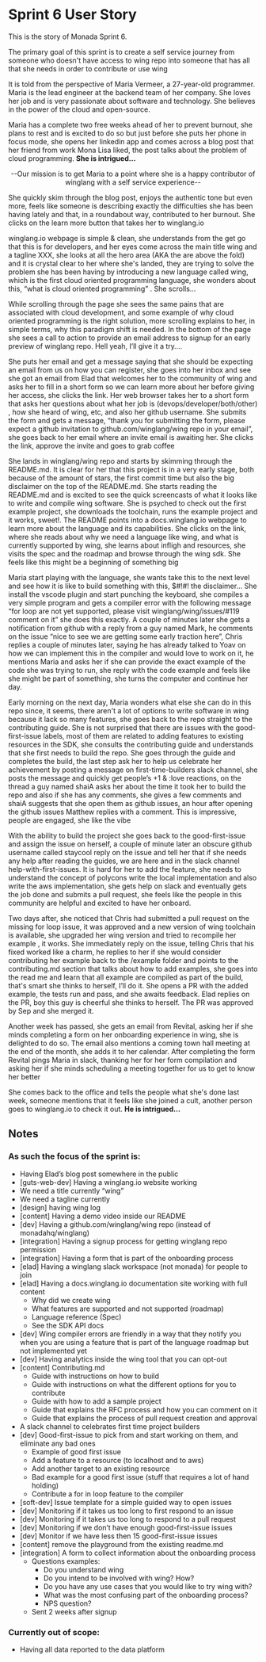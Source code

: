 # Sprint 6 User Story
This is the story of Monada Sprint 6.

The primary goal of this sprint is to create a self service journey from someone who doesn't have access to wing repo into someone that has all that she needs in order to contribute or use wing 

It is told from the perspective of Maria Vermeer, a 27-year-old programmer. Maria is the lead engineer at the backend team of her company. She loves her job and is very passionate about software and technology. She believes in the power of the cloud and open-source. 

Maria has a complete two free weeks ahead of her to prevent burnout, she plans to rest and is excited to do so but just before she puts her phone in focus mode, she opens her linkedin app and comes across a blog post that her friend from work Mona Lisa liked, the post talks about the problem of cloud programming. **She is intrigued…**

<p align="center">
--Our mission is to get Maria to a point where she is a happy contributor of winglang with a self service experience--
</p>

She quickly skim through the blog post, enjoys the authentic tone but even more, feels like someone is describing exactly the difficulties she has been having lately and that, in a roundabout way, contributed to her burnout. She clicks on the learn more button that takes her to winglang.io 

winglang.io webpage is simple & clean, she understands from the get go that this is for developers, and her eyes come across the main title wing and a tagline XXX, she looks at all the hero area (AKA the are above the fold) and it is crystal clear to her where she's landed, they are trying to solve the problem she has been having by introducing a new language called wing, which is the first cloud oriented programming language, she wonders about this, “what is cloud oriented programming” . She scrolls… 

While scrolling through the page she sees the same pains that are associated with cloud development, and some example of why cloud oriented programming is the right solution, more scrolling explains to her, in simple terms, why this paradigm shift is needed. In the bottom of the page she sees a call to action to provide an email address to signup for an early preview of winglang repo. Hell yeah, I’ll give it a try…. 

She puts her email and get a message saying that she should be expecting an email from us on how you can register, she goes into her inbox and see she got an email from Elad that welcomes her to the community of wing and asks her to fill in a short form so we can learn more about her before giving her access, she clicks the link. Her web browser takes her to a short form that asks her questions about what her job is (devops/developer/both/other) , how she heard of wing, etc, and also her github username. She submits the form and gets a message, “thank you for submitting the form, please expect a github invitation to github.com/winglang/wing repo in your email”, she goes back to her email where an invite email is awaiting her. She clicks the link, approve the invite and goes to grab coffee 

She lands in winglang/wing repo and starts by skimming through the README.md. It is clear for her that this project is in a very early stage, both because of the amount of stars, the first commit time but also the big disclaimer on the top of the README.md. She starts reading the README.md and is excited to see the quick screencasts of what it looks like to write and compile wing software. She is psyched to check out the first example project, she downloads the toolchain,  runs the example project and it works, sweet!. The README points into a docs.winglang.io webpage to learn more about the language and its capabilities. She clicks on the link, where she reads about why we need a language like wing, and what is currently supported by wing, she learns about infligh and resources, she visits the spec and the roadmap and browse through the wing sdk. She feels like this might be a beginning of something big

Maria start playing with the language, she wants take this to the next level and see how it is like to build something with this, $#!#! the disclaimer… She install the vscode plugin and start punching the keyboard, she compiles a very simple program and gets a compiler error with the following message “for loop are not yet supported, please visit winglang/wing/issues/#119 comment on it” she does this exactly. A couple of minutes later she gets a notification from github with a reply from a guy named Mark, he comments on the issue “nice to see we are getting some early traction here”, Chris replies a couple of minutes later, saying he has already talked to Yoav on how we can implement this in the compiler and would love to work on it, he mentions Maria and asks her if she can provide the exact example of the code she was trying to run, she reply with the code example and feels like she might be part of something, she turns the computer and continue her day. 

Early morning on the next day, Maria wonders what else she can do in this repo since, it seems, there aren't a lot of options to write software in wing because it lack so many features, she goes back to the repo straight to the contributing guide. She is not surprised that there are issues with the good-first-issue labels, most of them are related to adding features to existing resources in the SDK, she consults the contributing guide and understands that she first needs to build the repo. She goes through the guide and completes the build, the last step ask her to help us celebrate her achievement by posting a message on first-time-builders slack channel, she posts the message and quickly get people’s +1 & :love reactions, on the thread a guy named shaiA asks her about the time it took her to build the repo and also if she has any comments, she gives a few comments and shaiA suggests that she open them as github issues, an hour after opening the github issues Matthew replies with a comment. This is impressive, people are engaged, she like the vibe 

With the ability to build the project she goes back to the good-first-issue and assign the issue on herself, a couple of minute later an obscure github username called staycool reply on the issue and tell her that if she needs any help after reading the guides, we are here and in the slack channel help-with-first-issues. It is hard for her to add the feature, she needs to understand the concept of polycons write the local implementation and also write the aws implementation, she gets help on slack and eventually gets the job done and submits a pull request, she feels like the people in this community are helpful and excited to have her onboard.

Two days after, she noticed that Chris had submitted a pull request on the missing for loop issue, it was approved and a new version of wing toolchain is available, she upgraded her wing version and tried to recompile her example , it works. She immediately reply on the issue, telling Chris that his fixed worked like a charm, he replies to her if she would consider contributing her example back to the /example folder and points to the contributing.md section that talks about how to add examples, she goes into the read me and learn that all example are compiled as part of the build, that's smart she thinks to herself, I’ll do it. She opens a PR with the added example, the tests run and pass, and she awaits feedback. Elad replies on the PR, boy this guy is cheerful she thinks to herself. The PR was approved by Sep and she merged it. 

Another week has passed, she gets an email from Revital, asking her if she minds completing a form on her onboarding experience in wing, she is delighted to do so. The email also mentions a coming town hall meeting at the end of the month, she adds it to her calendar. After completing the form Revital pings Maria in slack, thanking her for her form compilation and asking her if she minds scheduling a meeting together for us to get to know her better

She comes back to the office and tells the people what she's done last week, someone mentions that it feels like she joined a cult, another person goes to winglang.io to check it out. **He is intrigued…**


## Notes

### As such the focus of the sprint is:

- Having Elad’s blog post somewhere in the public 
- [guts-web-dev] Having a winglang.io website working
- We need a title currently “wing”
- We need a tagline currently 
- [design] having wing log
- [content] Having a demo video inside our README
- [dev] Having a github.com/winglang/wing repo (instead of monadahq/winglang)
- [integration] Having a signup process for getting winglang repo permission 
- [integration] Having a form that is part of the onboarding process
- [elad] Having a winglang slack workspace (not monada) for people to join
- [elad] Having a docs.winglang.io documentation site working with full content
  - Why did we create wing
  - What features are supported and not supported  (roadmap) 
  - Language reference (Spec)
  - See the SDK API docs
- [dev] Wing compiler errors are friendly in a way that they notify you when you are using a feature that is part of the language roadmap but not implemented yet
- [dev] Having analytics inside the wing tool that you can opt-out 
- [content] Contributing.md 
  - Guide with instructions on how to build
  - Guide with instructions on what the different options for you to contribute
  - Guide with how to add a sample project
  - Guide that explains the RFC process and how you can comment on it
  - Guide that explains the process of pull request creation and approval
- A slack channel to celebrates first time project builders
- [dev] Good-first-issue to pick from and start working on them, and eliminate any bad ones
  - Example of good first issue
   - Add a feature to a resource (to localhost and to aws)
   - Add another target to an existing resource 
  - Bad example for a good first issue (stuff that requires a lot of hand holding)
   - Contribute a for in loop feature to the compiler
- [soft-dev] Issue template for a simple guided way to open issues 
- [dev] Monitoring if it takes us too long to first respond to an issue 
- [dev] Monitoring if it takes us too long to respond to a pull request
- [dev] Monitoring if we don’t have enough good-first-issue issues
- [dev] Monitor if we have less then 15 good-first-issue issues
- [content] remove the playground from the existing readme.md
- [integration] A form to collect information about the onboarding process
  - Questions examples:
    - Do you understand wing
    - Do you intend to be involved with wing? How? 
    - Do you have any use cases that you would like to try wing with? 
    - What was the most confusing part of the onboarding process?
    - NPS question?
  - Sent 2 weeks after signup 

### Currently out of scope:
- Having all data reported to the data platform 

